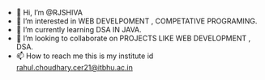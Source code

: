 - 👋 Hi, I’m @RJSHIVA
- 👀 I’m interested in WEB DEVELPOMENT , COMPETATIVE PROGRAMING.
- 🌱 I’m currently learning DSA IN JAVA.
- 💞️ I’m looking to collaborate on PROJECTS LIKE WEB DEVELOPMENT , DSA.
- 📫 How to reach me this is my institute id rahul.choudhary.cer21@itbhu.ac.in

<!---
RJSHIVA/RJSHIVA is a ✨ special ✨ repository because its `README.md` (this file) appears on your GitHub profile.
You can click the Preview link to take a look at your changes.
--->
